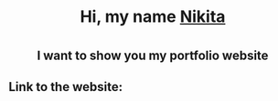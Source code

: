 <h1 align="center">Hi, my name <a href="https://vk.com/haircutterpro" target="_blank">Nikita</a></h1>

# <h2 align="center">I want to show you my portfolio website</h2>


## Link to the website: